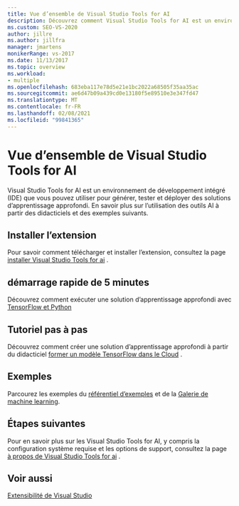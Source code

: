 ```yaml
---
title: Vue d’ensemble de Visual Studio Tools for AI
description: Découvrez comment Visual Studio Tools for AI est un environnement de développement intégré (IDE) que vous pouvez utiliser pour créer, tester et déployer des solutions d’apprentissage approfondi.
ms.custom: SEO-VS-2020
author: jillre
ms.author: jillfra
manager: jmartens
monikerRange: vs-2017
ms.date: 11/13/2017
ms.topic: overview
ms.workload:
- multiple
ms.openlocfilehash: 683eba117e78d5e21e1bc2022a68505f35aa35ac
ms.sourcegitcommit: ae6d47b09a439cd0e13180f5e89510e3e347fd47
ms.translationtype: MT
ms.contentlocale: fr-FR
ms.lasthandoff: 02/08/2021
ms.locfileid: "99841365"
---
```

# <a name="overview-of-visual-studio-tools-for-ai"></a>Vue d’ensemble de Visual Studio Tools for AI

Visual Studio Tools for AI est un environnement de développement intégré (IDE) que vous pouvez utiliser pour générer, tester et déployer des solutions d’apprentissage approfondi. En savoir plus sur l’utilisation des outils AI à partir des didacticiels et des exemples suivants.

## <a name="install-the-extension"></a>Installer l’extension

Pour savoir comment télécharger et installer l’extension, consultez la page [installer Visual Studio Tools for ai](installation.md) .

## <a name="5-minute-quickstart"></a>démarrage rapide de 5 minutes

Découvrez comment exécuter une solution d’apprentissage approfondi avec [TensorFlow et Python](tensorflow-local.md)

## <a name="step-by-step-tutorial"></a>Tutoriel pas à pas

Découvrez comment créer une solution d’apprentissage approfondi à partir du didacticiel [former un modèle TensorFlow dans le Cloud](tensorflow-vm.md) .

## <a name="samples"></a>Exemples

Parcourez les exemples du [référentiel d’exemples](https://github.com/Microsoft/samples-for-ai) et de la [Galerie de machine learning](https://gallery.cortanaintelligence.com/projects).

## <a name="next-steps"></a>Étapes suivantes

Pour en savoir plus sur les Visual Studio Tools for AI, y compris la configuration système requise et les options de support, consultez la page [à propos de Visual Studio Tools for ai](about-ai-tools.md) .

## <a name="see-also"></a>Voir aussi
[Extensibilité de Visual Studio](../extensibility/index.yml?view=vs-2017&preserve-view=true)